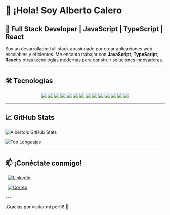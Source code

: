 # 👋 ¡Hola! Soy Alberto Calero
 
## 🚀 Full Stack Developer | JavaScript | TypeScript | React

Soy un desarrollador full stack apasionado por crear aplicaciones web escalables y eficientes. Me encanta trabajar con **JavaScript**, **TypeScript**, **React** y otras tecnologías modernas para construir soluciones innovadoras.

---  

## 🛠 Tecnologías
 
<p align="center">
  <img src="https://img.shields.io/badge/-JavaScript-F7DF1E?style=for-the-badge&logo=javascript&logoColor=black" />
  <img src="https://img.shields.io/badge/-TypeScript-3178C6?style=for-the-badge&logo=typescript&logoColor=white" />
  <img src="https://img.shields.io/badge/-React-61DAFB?style=for-the-badge&logo=react&logoColor=black" />
  <img src="https://img.shields.io/badge/-Node.js-339933?style=for-the-badge&logo=node.js&logoColor=white" />
  <img src="https://img.shields.io/badge/-Express.js-000000?style=for-the-badge&logo=express&logoColor=white" />
  <img src="https://img.shields.io/badge/-MongoDB-47A248?style=for-the-badge&logo=mongodb&logoColor=white" />
  <img src="https://img.shields.io/badge/-SQL-003B57?style=for-the-badge&logo=mysql&logoColor=white" />
  <img src="https://img.shields.io/badge/-Redux-764ABC?style=for-the-badge&logo=redux&logoColor=white" />
  <img src="https://img.shields.io/badge/-Testing-15C213?style=for-the-badge&logo=testing-library&logoColor=white" />
  <img src="https://img.shields.io/badge/-HTML5-E34F26?style=for-the-badge&logo=html5&logoColor=white" />
  <img src="https://img.shields.io/badge/-CSS3-1572B6?style=for-the-badge&logo=css3&logoColor=white" />
  <img src="https://img.shields.io/badge/-Sass-CC6699?style=for-the-badge&logo=sass&logoColor=white" />
  <img src="https://img.shields.io/badge/-Styled%20Components-DB7093?style=for-the-badge&logo=styled-components&logoColor=white" />
  <img src="https://img.shields.io/badge/-Laravel-FF2D20?style=for-the-badge&logo=laravel&logoColor=white" /> <p align="center">
</p>
 
---

## 📈 GitHub Stats

![Alberto's GitHub Stats](https://github-readme-stats.vercel.app/api?username=albertocalerocastillo&show_icons=true&theme=radical)

![Top Lenguajes](https://github-readme-stats.vercel.app/api/top-langs/?username=albertocalerocastillo&layout=compact&theme=radical)

---

## 📫 ¡Conéctate conmigo!



<p align="center">

  [![LinkedIn](https://img.shields.io/badge/-LinkedIn-0077B5?style=flat&logo=linkedin&logoColor=white)](https://www.linkedin.com/in/alberto-calero-castillo-405373257/)

 

  [![Correo](https://img.shields.io/badge/-Email-D14836?style=flat&logo=gmail&logoColor=white)](mailto:albertocctrabajo@gmail.com)

</p>
---

¡Gracias por visitar mi perfil! 🚀
